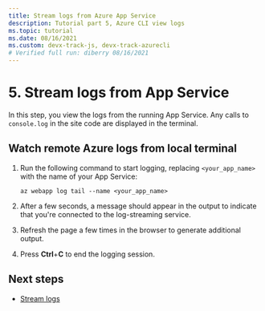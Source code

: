 ```yaml
---
title: Stream logs from Azure App Service
description: Tutorial part 5, Azure CLI view logs
ms.topic: tutorial
ms.date: 08/16/2021
ms.custom: devx-track-js, devx-track-azurecli
# Verified full run: diberry 08/16/2021
---
```


# 5. Stream logs from App Service

In this step, you view the logs from the running App Service. Any calls to `console.log` in the site code are displayed in the terminal.

## Watch remote Azure logs from local terminal

1. Run the following command to start logging, replacing `<your_app_name>` with the name of your App Service:

    ```azurecli
    az webapp log tail --name <your_app_name>
    ```

1. After a few seconds, a message should appear in the output to indicate that you're connected to the log-streaming service.

1. Refresh the page a few times in the browser to generate additional output.

1. Press **Ctrl**+**C** to end the logging session.

## Next steps

* [Stream logs](./tutorial-vscode-azure-cli-node-04.md#make-change-and-deploy-to-azure-app-service-from-local-gitmake-change-and-deploy-to-azure-app-service-from-local-git)